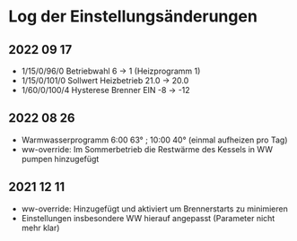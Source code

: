 # Log der Einstellungsänderungen

## 2022 09 17
* 1/15/0/96/0 Betriebwahl 6 -> 1 (Heizprogramm 1)
* 1/15/0/101/0 Sollwert Heizbetrieb 21.0 -> 20.0
* 1/60/0/100/4 Hysterese Brenner EIN -8 -> -12

## 2022 08 26
* Warmwasserprogramm 6:00 63° ; 10:00 40° (einmal aufheizen pro Tag)
* ww-override: Im Sommerbetrieb die Restwärme des Kessels in WW pumpen hinzugefügt

## 2021 12 11
* ww-override: Hinzugefügt und aktiviert um Brennerstarts zu minimieren
* Einstellungen insbesondere WW hierauf angepasst (Parameter nicht mehr klar)

